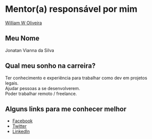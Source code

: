 # Mentor(a) responsável por mim

[William W Oliveira](/profiles/mentors/profiles/william_w_oliveira.md)

## Meu Nome

Jonatan Vianna da Silva

## Qual meu sonho na carreira?

Ter conhecimento e experiência para trabalhar como dev em projetos legais.  
Ajudar pessoas a se desenvolverem.  
Poder trabalhar remoto / freelance.  

## Alguns links para me conhecer melhor

- [Facebook](https://facebook.com/jonatan.vianna)
- [Twitter](https://twitter.com/jonatanvianna)
- [LinkedIn](https://linkedin.com/in/jonatanvianna/)
